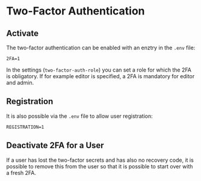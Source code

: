 # Two-Factor Authentication

## Activate

The two-factor authentication can be enabled with an enztry in the `.env` file:

```
2FA=1
```

In the settings (`two-factor-auth-role`) you can set a role for which the 2FA is obligatory. If for example editor is specified, a 2FA is mandatory for editor and admin.

## Registration

It is also possible via the `.env` file to allow user registration:

```
REGISTRATION=1
```

## Deactivate 2FA for a User

If a user has lost the two-factor secrets and has also no recovery code, it is possible to remove this from the user so that it is possible to start over with a fresh 2FA.
